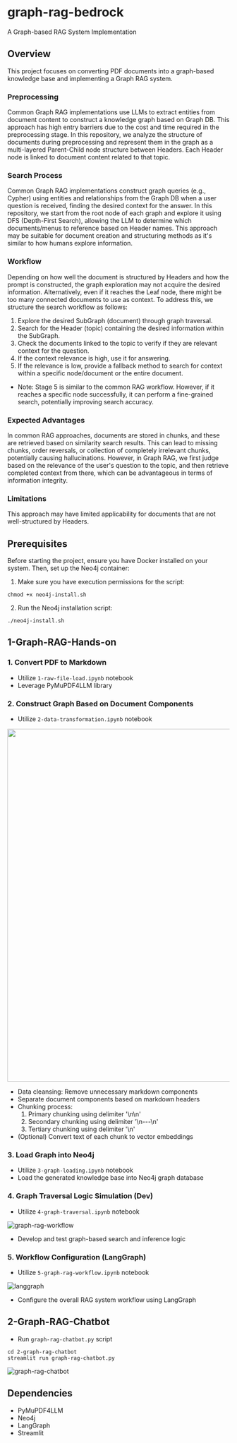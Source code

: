 # graph-rag-bedrock

A Graph-based RAG System Implementation

## Overview

This project focuses on converting PDF documents into a graph-based knowledge base and implementing a Graph RAG system.

### Preprocessing

Common Graph RAG implementations use LLMs to extract entities from document content to construct a knowledge graph based on Graph DB. This approach has high entry barriers due to the cost and time required in the preprocessing stage. In this repository, we analyze the structure of documents during preprocessing and represent them in the graph as a multi-layered Parent-Child node structure between Headers. Each Header node is linked to document content related to that topic.

### Search Process

Common Graph RAG implementations construct graph queries (e.g., Cypher) using entities and relationships from the Graph DB when a user question is received, finding the desired context for the answer. In this repository, we start from the root node of each graph and explore it using DFS (Depth-First Search), allowing the LLM to determine which documents/menus to reference based on Header names. This approach may be suitable for document creation and structuring methods as it's similar to how humans explore information.

### Workflow

Depending on how well the document is structured by Headers and how the prompt is constructed, the graph exploration may not acquire the desired information. Alternatively, even if it reaches the Leaf node, there might be too many connected documents to use as context. To address this, we structure the search workflow as follows:

1. Explore the desired SubGraph (document) through graph traversal.
2. Search for the Header (topic) containing the desired information within the SubGraph.
3. Check the documents linked to the topic to verify if they are relevant context for the question.
4. If the context relevance is high, use it for answering.
5. If the relevance is low, provide a fallback method to search for context within a specific node/document or the entire document.
  - Note: Stage 5 is similar to the common RAG workflow. However, if it reaches a specific node successfully, it can perform a fine-grained search, potentially improving search accuracy.

### Expected Advantages

In common RAG approaches, documents are stored in chunks, and these are retrieved based on similarity search results. This can lead to missing chunks, order reversals, or collection of completely irrelevant chunks, potentially causing hallucinations. However, in Graph RAG, we first judge based on the relevance of the user's question to the topic, and then retrieve completed context from there, which can be advantageous in terms of information integrity.

### Limitations

This approach may have limited applicability for documents that are not well-structured by Headers.

## Prerequisites

Before starting the project, ensure you have Docker installed on your system. Then, set up the Neo4j container:

1. Make sure you have execution permissions for the script:

```chmod +x neo4j-install.sh```

2. Run the Neo4j installation script:

```./neo4j-install.sh```

## 1-Graph-RAG-Hands-on

### 1. Convert PDF to Markdown

- Utilize `1-raw-file-load.ipynb` notebook
- Leverage PyMuPDF4LLM library

### 2. Construct Graph Based on Document Components
- Utilize `2-data-transformation.ipynb` notebook

<img src="./images/graph_representation.png" width="800">

- Data cleansing: Remove unnecessary markdown components
- Separate document components based on markdown headers
- Chunking process:
  1. Primary chunking using delimiter '\n\n'
  2. Secondary chunking using delimiter '\n---\n'
  3. Tertiary chunking using delimiter '\n'
- (Optional) Convert text of each chunk to vector embeddings

### 3. Load Graph into Neo4j

- Utilize `3-graph-loading.ipynb` notebook
- Load the generated knowledge base into Neo4j graph database

### 4. Graph Traversal Logic Simulation (Dev)
- Utilize `4-graph-traversal.ipynb` notebook

![graph-rag-workflow](./images/graph_rag_workflow.png)

- Develop and test graph-based search and inference logic

### 5. Workflow Configuration (LangGraph)
- Utilize `5-graph-rag-workflow.ipynb` notebook

![langgraph](./images/langgraph.jpeg)

- Configure the overall RAG system workflow using LangGraph

## 2-Graph-RAG-Chatbot
- Run `graph-rag-chatbot.py` script
```
cd 2-graph-rag-chatbot
streamlit run graph-rag-chatbot.py
```

![graph-rag-chatbot](./images/graph_rag_chatbot.png)

## Dependencies

- PyMuPDF4LLM
- Neo4j
- LangGraph
- Streamlit
